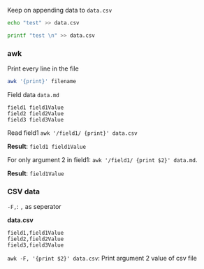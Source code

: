 Keep on appending data to ``data.csv``

```sh
echo "test" >> data.csv
```

```sh
printf "test \n" >> data.csv
```

### awk

Print every line in the file

```sh
awk '{print}' filename
```

Field data ``data.md``

```
field1 field1Value
field2 field2Value
field3 field3Value
```

Read field1 ``awk '/field1/ {print}' data.csv``

**Result**: ``field1 field1Value``

For only argument 2 in field1: ``awk '/field1/ {print $2}' data.md``.

**Result**: ``field1Value``

### CSV data

``-F,``: ``,`` as seperator

**data.csv**

```
field1,field1Value
field2,field2Value
field3,field3Value
```

``awk -F, '{print $2}' data.csv``: Print argument 2 value of csv file

